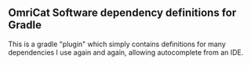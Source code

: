 ## OmriCat Software dependency definitions for Gradle

This is a gradle "plugin" which simply contains definitions for many
dependencies I use again and again, allowing autocomplete from an IDE.
